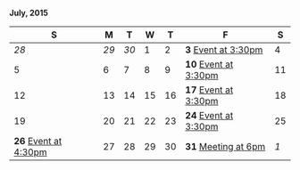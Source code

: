 __July, 2015__

| S | M | T | W | T | F | S |
| --- | --- | --- | --- | --- | --- | --- |
| _28_ | _29_ | _30_| 1   | 2   | **3** [Event at 3:30pm](http://google.com/)   | 4   |
| 5   | 6   | 7   | 8   | 9   | **10** [Event at 3:30pm](http://google.com/)  | 11  |
| 12  | 13  | 14  | 15  | 16  | **17** [Event at 3:30pm](http://google.com/)  | 18  |
| 19  | 20  | 21  | 22  | 23  | **24** [Event at 3:30pm](http://google.com/)  | 25  |
| **26** [Event at 4:30pm](http://google.com/) | 27  | 28  | 29  | 30  | **31** [Meeting at 6pm](http://google.com/) | _1_ |
